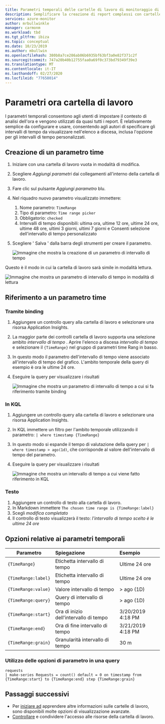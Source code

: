 ```yaml
---
title: Parametri temporali delle cartelle di lavoro di monitoraggio di Azure
description: Semplificare la creazione di report complessi con cartelle di lavoro con parametri predefinite e personalizzate
services: azure-monitor
author: mrbullwinkle
manager: carmonm
ms.workload: tbd
ms.tgt_pltfrm: ibiza
ms.topic: conceptual
ms.date: 10/23/2019
ms.author: mbullwin
ms.openlocfilehash: 380b8a7ce286ab06b6935bf63bf3a0e82f371c2f
ms.sourcegitcommit: 747a20b40b12755faa0a69f0c373bd79349f39e3
ms.translationtype: MT
ms.contentlocale: it-IT
ms.lasthandoff: 02/27/2020
ms.locfileid: "77658014"
---
```

# <a name="workbook-time-parameters"></a>Parametri ora cartella di lavoro

I parametri temporali consentono agli utenti di impostare il contesto di analisi dell'ora e vengono utilizzati da quasi tutti i report. È relativamente semplice da configurare e usare, consentendo agli autori di specificare gli intervalli di tempo da visualizzare nell'elenco a discesa, inclusa l'opzione per gli intervalli di tempo personalizzati. 

## <a name="creating-a-time-parameter"></a>Creazione di un parametro time
1. Iniziare con una cartella di lavoro vuota in modalità di modifica.
2. Scegliere _Aggiungi parametri_ dai collegamenti all'interno della cartella di lavoro.
3. Fare clic sul pulsante _Aggiungi parametro_ blu.
4. Nel riquadro nuovo parametro visualizzato immettere:
    1. Nome parametro: `TimeRange`
    2. Tipo di parametro: `Time range picker`
    3. Obbligatorio: `checked`
    4. Intervalli di tempo disponibili: ultima ora, ultime 12 ore, ultime 24 ore, ultime 48 ore, ultimi 3 giorni, ultimi 7 giorni e Consenti selezione dell'intervallo di tempo personalizzato
5. Scegliere ' Salva ' dalla barra degli strumenti per creare il parametro.

    ![Immagine che mostra la creazione di un parametro di intervallo di tempo](./media/workbooks-time/time-settings.png)

Questo è il modo in cui la cartella di lavoro sarà simile in modalità lettura.

![Immagine che mostra un parametro di intervallo di tempo in modalità di lettura](./media/workbooks-time/parameters-time.png)

## <a name="referencing-a-time-parameter"></a>Riferimento a un parametro time
### <a name="via-bindings"></a>Tramite binding
1. Aggiungere un controllo query alla cartella di lavoro e selezionare una risorsa Application Insights.
2. La maggior parte dei controlli cartella di lavoro supporta una selezione ambito _intervallo di tempo_ . Aprire l'elenco a discesa _intervallo di tempo_ e selezionare il `{TimeRange}` nel gruppo di parametri time Rang in basso.
3. In questo modo il parametro dell'intervallo di tempo viene associato all'intervallo di tempo del grafico. L'ambito temporale della query di esempio è ora le ultime 24 ore.
4. Eseguire la query per visualizzare i risultati

    ![Immagine che mostra un parametro di intervallo di tempo a cui si fa riferimento tramite binding](./media/workbooks-time/time-binding.png)

### <a name="in-kql"></a>In KQL
1. Aggiungere un controllo query alla cartella di lavoro e selezionare una risorsa Application Insights.
2. In KQL immettere un filtro per l'ambito temporale utilizzando il parametro: `| where timestamp {TimeRange}`
3. In questo modo si espande il tempo di valutazione della query per `| where timestamp > ago(1d)`, che corrisponde al valore dell'intervallo di tempo del parametro.
4. Eseguire la query per visualizzare i risultati

    ![Immagine che mostra un intervallo di tempo a cui viene fatto riferimento in KQL](./media/workbooks-time/time-in-code.png)

### <a name="in-text"></a>Testo 
1. Aggiungere un controllo di testo alla cartella di lavoro.
2. In Markdown immettere `The chosen time range is {TimeRange:label}`
3. Scegli _modifica completato_
4. Il controllo di testo visualizzerà il testo: _l'intervallo di tempo scelto è le ultime 24 ore_

## <a name="time-parameter-options"></a>Opzioni relative ai parametri temporali
| Parametro | Spiegazione | Esempio |
| ------------- |:-------------|:-------------|
| `{TimeRange}` | Etichetta intervallo di tempo | Ultime 24 ore |
| `{TimeRange:label}` | Etichetta intervallo di tempo | Ultime 24 ore |
| `{TimeRange:value}` | Valore intervallo di tempo | > ago (1D) |
| `{TimeRange:query}` | Query di intervallo di tempo | > ago (1D) |
| `{TimeRange:start}` | Ora di inizio dell'intervallo di tempo | 3/20/2019 4:18 PM |
| `{TimeRange:end}` | Ora di fine intervallo di tempo | 3/21/2019 4:18 PM |
| `{TimeRange:grain}` | Granularità intervallo di tempo | 30 m |


### <a name="using-parameter-options-in-a-query"></a>Utilizzo delle opzioni di parametro in una query
```kusto
requests
| make-series Requests = count() default = 0 on timestamp from {TimeRange:start} to {TimeRange:end} step {TimeRange:grain}
```

## <a name="next-steps"></a>Passaggi successivi

* Per [iniziare ad](workbooks-visualizations.md) apprendere altre informazioni sulle cartelle di lavoro, sono disponibili molte opzioni di visualizzazione avanzate.
* [Controllare](workbooks-access-control.md) e condividere l'accesso alle risorse della cartella di lavoro.
